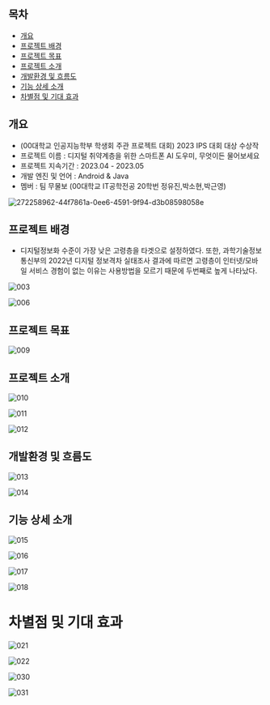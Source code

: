## 목차
- [개요](#개요)
- [프로젝트 배경](#프로젝트-배경)
- [프로젝트 목표](#프로젝트-목표)
- [프로젝트 소개](#프로젝트-소개)
- [개발환경 및 흐름도](#개발환경-및-흐름도)
- [기능 상세 소개](#기능-상세-소개)
- [차별점 및 기대 효과](#차별점-및-기대-효과)

## 개요
- (00대학교 인공지능학부 학생회 주관 프로젝트 대회) 2023 IPS 대회 대상 수상작
- 프로젝트 이름 : 디지털 취약계층을 위한 스마트폰 AI 도우미, 무엇이든 물어보세요
- 프로젝트 지속기간 : 2023.04 - 2023.05
- 개발 엔진 및 언어 : Android & Java
- 멤버 : 팀 무물보 (00대학교 IT공학전공 20학번 정유진,박소현,박근영)


![272258962-44f7861a-0ee6-4591-9f94-d3b08598058e](https://github.com/user-attachments/assets/91db4be7-586f-4402-b89e-f1f9f703f9ec)


## 프로젝트 배경
- 디지털정보화 수준이 가장 낮은 고령층을 타겟으로 설정하였다. 또한, 과학기술정보통신부의 2022년 디지털 정보격차 실태조사 결과에 따르면 고령층이 인터넷/모바일 서비스 경험이 없는 이유는 사용방법을 모르기 때문에 두번째로 높게 나타났다.

![003](https://github.com/Park-kxng/mumulbo2023/assets/114843604/a6fa3ed7-89fb-4c32-a4f4-8c030d555967)

![006](https://github.com/Park-kxng/mumulbo2023/assets/114843604/d2be9f9f-73a0-4698-976c-236cb4fc33a2)


## 프로젝트 목표

![009](https://github.com/Park-kxng/mumulbo2023/assets/114843604/2969c8be-e2e1-4c1b-b583-2edcb7352b99)


## 프로젝트 소개

![010](https://github.com/Park-kxng/mumulbo2023/assets/114843604/063a833a-8a01-441a-a12b-750f4c34a645)

![011](https://github.com/Park-kxng/mumulbo2023/assets/114843604/a36358e1-c7ce-4ef1-8e00-5b66ec2f1051)

![012](https://github.com/Park-kxng/mumulbo2023/assets/114843604/da92ce58-888f-4678-b339-55063f33f6c7)


## 개발환경 및 흐름도

![013](https://github.com/Park-kxng/mumulbo2023/assets/114843604/2cf771a4-f5f8-4194-a96c-2618c4869cb2)

![014](https://github.com/Park-kxng/mumulbo2023/assets/114843604/e416f5d9-375f-4d2b-a52f-7506ae6b5ca2)


## 기능 상세 소개

![015](https://github.com/Park-kxng/mumulbo2023/assets/114843604/8f74ebf5-8e77-4581-8421-fb00656cdf1d)

![016](https://github.com/Park-kxng/mumulbo2023/assets/114843604/3c0d27b8-c092-4b45-9a43-a47514aedbe5)

![017](https://github.com/Park-kxng/mumulbo2023/assets/114843604/64cbd77f-6e97-484f-8528-ff536f5243a0)

![018](https://github.com/Park-kxng/mumulbo2023/assets/114843604/d562e25d-581d-45b9-9208-4c3aa9f54555)


# 차별점 및 기대 효과

![021](https://github.com/Park-kxng/mumulbo2023/assets/114843604/ee69ed0c-3f15-458f-be41-3bc5ccdeefde)

![022](https://github.com/Park-kxng/mumulbo2023/assets/114843604/79841532-c46a-4184-978a-747d43fca7a6)

![030](https://github.com/Park-kxng/mumulbo2023/assets/114843604/7d9c920c-187c-4f6d-a28f-4ec42558b726)

![031](https://github.com/Park-kxng/mumulbo2023/assets/114843604/2b457aab-8d30-4bf7-a8c9-12a810fcb0d7)
